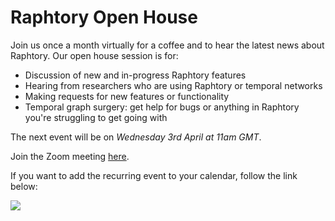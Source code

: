 # Raphtory Open House

Join us once a month virtually for a coffee and to hear the latest news about Raphtory. Our open house session is for:
- Discussion of new and in-progress Raphtory features
- Hearing from researchers who are using Raphtory or temporal networks
- Making requests for new features or functionality
- Temporal graph surgery: get help for bugs or anything in Raphtory you're struggling to get going with

The next event will be on *Wednesday 3rd April at 11am GMT*.

Join the Zoom meeting [here](https://northeastern.zoom.us/j/97269483716?pwd=ejN2ZzBMYythd1hRNzVEb3JTQXVVZz09).

If you want to add the recurring event to your calendar, follow the link below:

<a target="_blank" href="https://calendar.google.com/calendar/event?action=TEMPLATE&amp;tmeid=cGc0aWJtaWg0ZXZpaXRmZDNobGM4dmFpZjBfMjAyNDA0MDNUMTAwMDAwWiBuYW9taS5hcm5vbGRAbnVsb25kb24uYWMudWs&amp;tmsrc=naomi.arnold%40nulondon.ac.uk&amp;scp=ALL"><img border="0" src="https://www.google.com/calendar/images/ext/gc_button1_en.gif"></a>